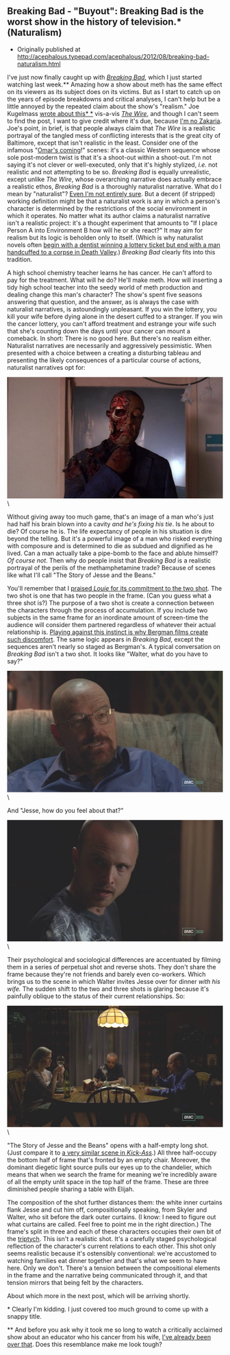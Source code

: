 ## Breaking Bad - "Buyout": Breaking Bad is the worst show in the history of television.\* (Naturalism)

 * Originally published at http://acephalous.typepad.com/acephalous/2012/08/breaking-bad-naturalism.html

I've just now finally caught up with [*Breaking Bad*](http://www.amazon.com/exec/obidos/ASIN/B0060MYKYY/diesekoschmar-20), which I just started watching last week.\*\* Amazing how a show about meth has the same effect on its viewers as its subject does on its victims. But as I start to catch up on the years of episode breakdowns and critical analyses, I can't help but be a little annoyed by the repeated claim about the show's "realism." Joe Kugelmass [wrote about this* *](http://kugelmass.wordpress.com/?s=the+wire#) vis-a-vis [*The Wire*](http://www.amazon.com/exec/obidos/ASIN/B005NFJAWG/diesekoschmar-20), and though I can't seem to find the post, I want to give credit where it's due, because [I'm no Zakaria](http://www.lawyersgunsmoneyblog.com/2012/08/would-someone-teach-these-people-how-to-plagiarize). Joe's point, in brief, is that people always claim that *The Wire* is a realistic portrayal of the tangled mess of conflicting interests that is the great city of Baltimore, except that isn't realistic in the least. Consider one of the infamous "[Omar's coming](http://www.youtube.com/watch?v=ueDjiAm5rzE)!" scenes: it's a classic Western sequence whose sole post-modern twist is that it's a shoot-out within a shoot-out. I'm not saying it's not clever or well-executed, only that it's highly stylized, *i.e.* not realistic and not attempting to be so.
*Breaking Bad* is equally unrealistic, except unlike *The Wire*, whose overarching narrative does actually embrace a realistic ethos, *Breaking Bad* is a thoroughly naturalist narrative. What do I mean by "naturalist"? [Even I'm not entirely sure](http://acephalous.typepad.com/acephalous/2007/12/what-is-the-reg.html). But a decent (if stripped) working definition might be that a naturalist work is any in which a person's character is determined by the restrictions of the social environment in which it operates. No matter what its author claims a naturalist narrative isn't a realistic project: it's a thought experiment that amounts to "If I place Person A into Environment B how will he or she react?" It may aim for realism but its logic is beholden only to itself. (Which is why naturalist novels often [begin with a dentist winning a lottery ticket but end with a man handcuffed to a corpse in Death Valley](http://www.amazon.com/exec/obidos/ASIN/0393970132/diesekoschmar-20).) *Breaking Bad* clearly fits into this tradition.

A high school chemistry teacher learns he has cancer. He can't afford to pay for the treatment. What will he do? He'll make meth. How will inserting a tidy high school teacher into the seedy world of meth production and dealing change this man's character? The show's spent five seasons answering that question, and the answer, as is always the case with naturalist narratives, is astoundingly unpleasant. If you win the lottery, you kill your wife before dying alone in the desert cuffed to a stranger. If you win the cancer lottery, you can't afford treatment and estrange your wife such that she's counting down the days until your cancer can mount a comeback. In short:
There is no good here. But there's no realism either. Naturalist narratives are necessarily and aggressively pessimistic. When presented with a choice between a creating a disturbing tableau and presenting the likely consequences of a particular course of actions, naturalist narratives opt for:

![6a00d8341c2df453ef0177443f019e970d](../../images/tv/breaking-bad/buyout-1/6a00d8341c2df453ef0177443f019e970d.jpg)\ 

Without giving away too much game, that's an image of a man who's just had half his brain blown into a cavity *and he's fixing his tie*. Is he about to die? Of course he is. The life expectancy of people in his situation is dire beyond the telling. But it's a powerful image of a man who risked everything with composure and is determined to die as subdued and dignified as he lived. Can a man actually take a pipe-bomb to the face and ablute himself? *Of course not*. Then why do people insist that *Breaking Bad* is a realistic portrayal of the perils of the methamphetamine trade? Because of scenes like what I'll call "The Story of Jesse and the Beans."

You'll remember that I [praised *Louie* for its commitment to the two shot](http://www.lawyersgunsmoneyblog.com/2012/07/walking-and-talking-with-louie-and-liz). The two shot is one that has two people in the frame. (Can you guess what a three shot is?) The purpose of a two shot is create a connection between the characters through the process of accumulation. If you include two subjects in the same frame for an inordinate amount of screen-time the audience will consider them partnered regardless of whatever their actual relationship is. [Playing against this instinct is why Bergman films create such discomfort](acephalous.typepad.com/acephalous/2012/02/doctor-who-vincent-and-the-doctor.html).  The same logic appears in *Breaking Bad*, except the sequences aren't nearly so staged as Bergman's. A typical conversation on *Breaking Bad* isn't a two shot. It looks like "Walter, what do you have to say?"

![6a00d8341c2df453ef017c31617a04970b](../../images/tv/breaking-bad/buyout-1/6a00d8341c2df453ef017c31617a04970b.png)\ 

And "Jesse, how do you feel about that?"

![6a00d8341c2df453ef0177443f1132970d](../../images/tv/breaking-bad/buyout-1/6a00d8341c2df453ef0177443f1132970d.png)\ 

Their psychological and sociological differences are accentuated by filming them in a series of perpetual shot and reverse shots. They don't share the frame because they're not friends and barely even co-workers. Which brings us to the scene in which Walter invites Jesse over for dinner *with his wife.* The sudden shift to the two and three shots is glaring because it's painfully oblique to the status of their current relationships. So:

![6a00d8341c2df453ef017c31617d15970b](../../images/tv/breaking-bad/buyout-1/6a00d8341c2df453ef017c31617d15970b.png)\ 

"The Story of Jesse and the Beans" opens with a half-empty long shot. (Just compare it to [a very similar scene in *Kick-Ass*](http://acephalous.typepad.com/acephalous/2010/11/kick-ass-millar-.html).) All three half-occupy the bottom half of frame that's fronted by an empty chair. Moreover, the dominant diegetic light source pulls our eyes up to the chandelier, which means that when we search the frame for meaning we're incredibly aware of all the empty unlit space in the top half of the frame. These are three diminished people sharing a table with Elijah.

The composition of the shot further distances them: the white inner curtains flank Jesse and cut him off, compositionally speaking, from Skyler and Walter, who sit before the dark outer curtains. (I know: I need to figure out what curtains are called. Feel free to point me in the right direction.) The frame's split in three and each of these characters occupies their own bit of the [triptych](http://en.wikipedia.org/wiki/Triptych). This isn't a realistic shot. It's a carefully staged psychological reflection of the character's current relations to each other. This shot only seems realistic because it's ostensibly conventional: we're accustomed to watching families eat dinner together and that's what we seem to have here. Only we don't. There's a tension between the compositional elements in the frame and the narrative being communicated through it, and that tension mirrors that being felt by the characters.

About which more in the next post, which will be arriving shortly.

\* Clearly I'm kidding. I just covered too much ground to come up with a snappy title.

\*\* And before you ask why it took me so long to watch a critically acclaimed show about an educator who his cancer from his wife, [I've already been over that](http://acephalous.typepad.com/acephalous/2007/12/how-sek-hid-can.html). Does this resemblance make me look tough?
